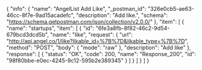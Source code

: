 {
  "info": {
    "name": "AngelList Add Like",
    "_postman_id": "326e0cb5-ae63-46cc-8f7e-9ad15acadefc",
    "description": "Add like.",
    "schema": "https://schema.getpostman.com/json/collection/v2.0.0/"
  },
  "item": [
    {
      "name": "startups",
      "item": [
        {
          "id": "6fe3a8fb-8f82-46c2-9d54-679bcd3dcd5b",
          "name": "like",
          "request": {
            "url": "http://api.angel.co/1/like?likable_id=%7B%7D&likable_type=%7B%7D",
            "method": "POST",
            "body": {
              "mode": "raw"
            },
            "description": "Add like"
          },
          "response": [
            {
              "status": "OK",
              "code": 200,
              "name": "Response_200",
              "id": "98f80bbe-e0ec-4245-9c12-595b2e389345"
            }
          ]
        }
      ]
    }
  ]
}